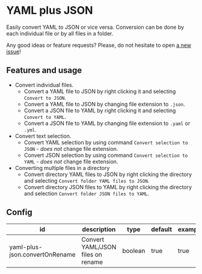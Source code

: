 # YAML plus JSON

Easily convert YAML to JSON or vice versa. Conversion can be done by each individual file or by all files in a folder.

Any good ideas or feature requests? Please, do not hesitate to open [a new issue](https://github.com/hilleer/vscode-yaml-plus-json/issues/new)!

## Features and usage

* Convert individual files.
	* Convert a YAML file to JSON by right clicking it and selecting `Convert to JSON`.
	* Convert a YAML file to JSON by changing file extension to `.json`.
	* Convert a JSON file to YAML by right clicking it and selecting `Convert to YAML`.
	* Convert a JSON file to YAML by changing file extension to `.yaml` or `.yml`.
* Convert text selection.
	* Convert YAML selection by using command `Convert selection to JSON` - _does not_ change file extension.
	* Convert JSON selection by using command `Convert selection to YAML` - _does not_ change file extension.
* Converting multiple files in a directory
	* Convert directory YAML files to JSON by right clicking the directory and selecting `Convert folder YAML files to JSON`.
	* Convert directory JSON files to YAML by right clicking the directory and selection `Convert folder JSON files to YAML`.

## Config

| id                             | description                       | type    | default | example |
|--------------------------------|-----------------------------------|---------|---------|---------|
| yaml-plus-json.convertOnRename | Convert YAML/JSON files on rename | boolean | true    | true    |
